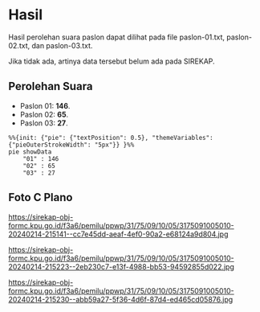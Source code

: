 # Hasil

Hasil perolehan suara paslon dapat dilihat pada file paslon-01.txt, paslon-02.txt, dan paslon-03.txt.

Jika tidak ada, artinya data tersebut belum ada pada SIREKAP.

## Perolehan Suara

 * Paslon 01: **146**.
 * Paslon 02: **65**.
 * Paslon 03: **27**.

```mermaid
%%{init: {"pie": {"textPosition": 0.5}, "themeVariables": {"pieOuterStrokeWidth": "5px"}} }%%
pie showData
    "01" : 146
    "02" : 65
    "03" : 27
```
## Foto C Plano

https://sirekap-obj-formc.kpu.go.id/f3a6/pemilu/ppwp/31/75/09/10/05/3175091005010-20240214-215141--cc7e45dd-aeaf-4ef0-90a2-e68124a9d804.jpg

https://sirekap-obj-formc.kpu.go.id/f3a6/pemilu/ppwp/31/75/09/10/05/3175091005010-20240214-215223--2eb230c7-e13f-4988-bb53-94592855d022.jpg

https://sirekap-obj-formc.kpu.go.id/f3a6/pemilu/ppwp/31/75/09/10/05/3175091005010-20240214-215230--abb59a27-5f36-4d6f-87d4-ed465cd05876.jpg
